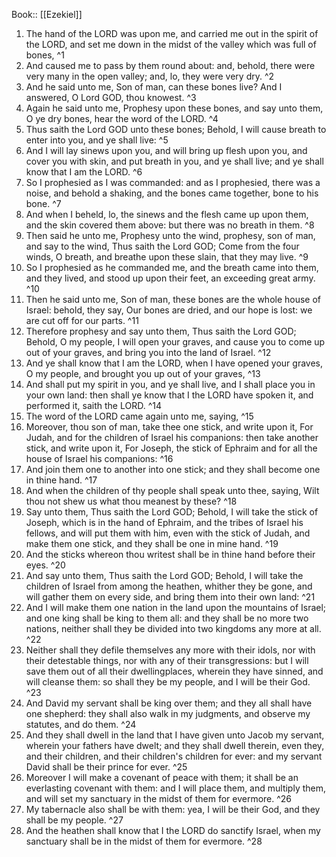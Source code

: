  Book:: [[Ezekiel]]
 1. The hand of the LORD was upon me, and carried me out in the spirit of the LORD, and set me down in the midst of the valley which was full of bones, ^1
 2. And caused me to pass by them round about: and, behold, there were very many in the open valley; and, lo, they were very dry. ^2
 3. And he said unto me, Son of man, can these bones live? And I answered, O Lord GOD, thou knowest. ^3
 4. Again he said unto me, Prophesy upon these bones, and say unto them, O ye dry bones, hear the word of the LORD. ^4
 5. Thus saith the Lord GOD unto these bones; Behold, I will cause breath to enter into you, and ye shall live: ^5
 6. And I will lay sinews upon you, and will bring up flesh upon you, and cover you with skin, and put breath in you, and ye shall live; and ye shall know that I am the LORD. ^6
 7. So I prophesied as I was commanded: and as I prophesied, there was a noise, and behold a shaking, and the bones came together, bone to his bone. ^7
 8. And when I beheld, lo, the sinews and the flesh came up upon them, and the skin covered them above: but there was no breath in them. ^8
 9. Then said he unto me, Prophesy unto the wind, prophesy, son of man, and say to the wind, Thus saith the Lord GOD; Come from the four winds, O breath, and breathe upon these slain, that they may live. ^9
 10. So I prophesied as he commanded me, and the breath came into them, and they lived, and stood up upon their feet, an exceeding great army. ^10
 11. Then he said unto me, Son of man, these bones are the whole house of Israel: behold, they say, Our bones are dried, and our hope is lost: we are cut off for our parts. ^11
 12. Therefore prophesy and say unto them, Thus saith the Lord GOD; Behold, O my people, I will open your graves, and cause you to come up out of your graves, and bring you into the land of Israel. ^12
 13. And ye shall know that I am the LORD, when I have opened your graves, O my people, and brought you up out of your graves, ^13
 14. And shall put my spirit in you, and ye shall live, and I shall place you in your own land: then shall ye know that I the LORD have spoken it, and performed it, saith the LORD. ^14
 15. The word of the LORD came again unto me, saying, ^15
 16. Moreover, thou son of man, take thee one stick, and write upon it, For Judah, and for the children of Israel his companions: then take another stick, and write upon it, For Joseph, the stick of Ephraim and for all the house of Israel his companions: ^16
 17. And join them one to another into one stick; and they shall become one in thine hand. ^17
 18. And when the children of thy people shall speak unto thee, saying, Wilt thou not shew us what thou meanest by these? ^18
 19. Say unto them, Thus saith the Lord GOD; Behold, I will take the stick of Joseph, which is in the hand of Ephraim, and the tribes of Israel his fellows, and will put them with him, even with the stick of Judah, and make them one stick, and they shall be one in mine hand. ^19
 20. And the sticks whereon thou writest shall be in thine hand before their eyes. ^20
 21. And say unto them, Thus saith the Lord GOD; Behold, I will take the children of Israel from among the heathen, whither they be gone, and will gather them on every side, and bring them into their own land: ^21
 22. And I will make them one nation in the land upon the mountains of Israel; and one king shall be king to them all: and they shall be no more two nations, neither shall they be divided into two kingdoms any more at all. ^22
 23. Neither shall they defile themselves any more with their idols, nor with their detestable things, nor with any of their transgressions: but I will save them out of all their dwellingplaces, wherein they have sinned, and will cleanse them: so shall they be my people, and I will be their God. ^23
 24. And David my servant shall be king over them; and they all shall have one shepherd: they shall also walk in my judgments, and observe my statutes, and do them. ^24
 25. And they shall dwell in the land that I have given unto Jacob my servant, wherein your fathers have dwelt; and they shall dwell therein, even they, and their children, and their children's children for ever: and my servant David shall be their prince for ever. ^25
 26. Moreover I will make a covenant of peace with them; it shall be an everlasting covenant with them: and I will place them, and multiply them, and will set my sanctuary in the midst of them for evermore. ^26
 27. My tabernacle also shall be with them: yea, I will be their God, and they shall be my people. ^27
 28. And the heathen shall know that I the LORD do sanctify Israel, when my sanctuary shall be in the midst of them for evermore. ^28
